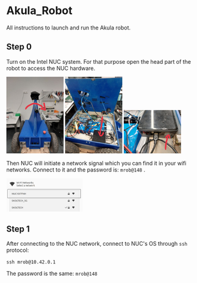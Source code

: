 # Akula_Robot
All instructions to launch and run the Akula robot. 

## Step 0
Turn on the Intel NUC system. For that purpose open the head part of the robot to access the NUC hardware. 

<img src="images/photo1689680093.jpeg" width="150"/>
<img src="images/photo1689680112.jpeg" width="150"/>
<img src="images/photo1689680170.jpeg" width="150"/>

Then NUC will initiate a network signal which you can find it in your wifi networks. Connect to it and the password is:  ``` mrob@148 ``` .

<img src="images/Screenshot from 2023-07-18 14-31-40.png" width="200"/>

## Step 1

After connecting to the NUC network, connect to NUC's OS through ``` ssh ``` protocol: 

```
ssh mrob@10.42.0.1
```

The password is the same: ``` mrob@148 ```

